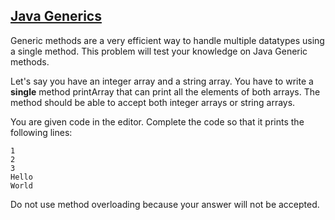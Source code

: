 ## [Java Generics](https://www.hackerrank.com/challenges/java-generics)

Generic methods are a very efficient way to handle multiple datatypes using a single method. This problem will test your knowledge on Java Generic methods.

Let's say you have an integer array and a string array. You have to write a **single** method printArray that can print all the elements of both arrays. The method should be able to accept both integer arrays or string arrays.

You are given code in the editor. Complete the code so that it prints the following lines:
````
1
2
3
Hello
World
````
Do not use method overloading because your answer will not be accepted.